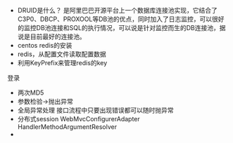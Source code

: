 * DRUID是什么？
是阿里巴巴开源平台上一个数据库连接池实现，它结合了C3P0、DBCP、PROXOOL等DB池的优点，同时加入了日志监控，可以很好的监控DB池连接和SQL的执行情况，可以说是针对监控而生的DB连接池，据说是目前最好的连接池。
* centos redis的安装
* redis，从配置文件读取配置数据
* 利用KeyPrefix来管理redis的key

登录
* 两次MD5
* 参数检验->抛出异常
* 全局异常处理
接口流程中只要出现错误都可以随时抛异常
* 分布式session
WebMvcConfigurerAdapter
HandlerMethodArgumentResolver
* 